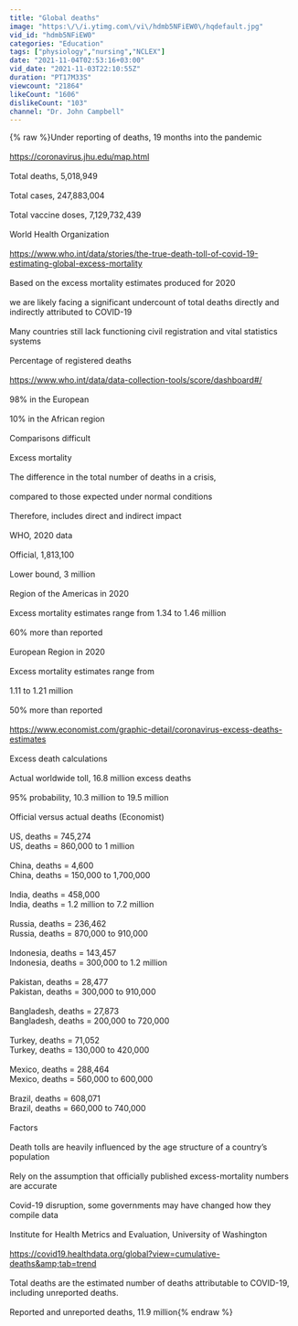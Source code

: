 ```yaml
---
title: "Global deaths"
image: "https:\/\/i.ytimg.com\/vi\/hdmb5NFiEW0\/hqdefault.jpg"
vid_id: "hdmb5NFiEW0"
categories: "Education"
tags: ["physiology","nursing","NCLEX"]
date: "2021-11-04T02:53:16+03:00"
vid_date: "2021-11-03T22:10:55Z"
duration: "PT17M33S"
viewcount: "21864"
likeCount: "1606"
dislikeCount: "103"
channel: "Dr. John Campbell"
---
```

{% raw %}Under reporting of deaths, 19 months into the pandemic<br /><br /><a rel="nofollow" target="blank" href="https://coronavirus.jhu.edu/map.html">https://coronavirus.jhu.edu/map.html</a><br /><br />Total deaths, 5,018,949<br /><br />Total cases, 247,883,004<br /><br />Total vaccine doses, 7,129,732,439<br /><br />World Health Organization<br /><br /><a rel="nofollow" target="blank" href="https://www.who.int/data/stories/the-true-death-toll-of-covid-19-estimating-global-excess-mortality">https://www.who.int/data/stories/the-true-death-toll-of-covid-19-estimating-global-excess-mortality</a><br /><br />Based on the excess mortality estimates produced for 2020<br /><br />we are likely facing a significant undercount of total deaths directly and indirectly attributed to COVID-19<br /><br />Many countries still lack functioning civil registration and vital statistics systems<br /><br />Percentage of registered deaths<br /><br /><a rel="nofollow" target="blank" href="https://www.who.int/data/data-collection-tools/score/dashboard#/">https://www.who.int/data/data-collection-tools/score/dashboard#/</a><br /><br />98% in the European<br /><br />10% in the African region<br /><br />Comparisons difficult<br /><br />Excess mortality<br /><br />The difference in the total number of deaths in a crisis,<br /><br />compared to those expected under normal conditions<br /><br />Therefore, includes direct and indirect impact<br /><br />WHO, 2020 data<br /><br />Official, 1,813,100<br /><br />Lower bound, 3 million<br /><br />Region of the Americas in 2020<br /><br />Excess mortality estimates range from 1.34 to 1.46 million<br /><br />60% more than reported<br /><br />European Region in 2020<br /><br />Excess mortality estimates range from <br /><br />1.11 to 1.21 million<br /><br />50% more than reported<br /><br /><a rel="nofollow" target="blank" href="https://www.economist.com/graphic-detail/coronavirus-excess-deaths-estimates">https://www.economist.com/graphic-detail/coronavirus-excess-deaths-estimates</a><br /><br />Excess death calculations<br /><br />Actual worldwide toll, 16.8 million excess deaths<br /><br />95% probability, 10.3 million to 19.5 million<br /><br />Official versus actual deaths (Economist)<br /><br />US, deaths = 745,274<br />US, deaths = 860,000 to 1 million<br /><br />China, deaths = 4,600<br />China, deaths = 150,000 to 1,700,000<br /><br />India, deaths = 458,000<br />India, deaths = 1.2 million to 7.2 million<br /><br />Russia, deaths = 236,462<br />Russia, deaths = 870,000 to 910,000<br /><br />Indonesia, deaths = 143,457<br />Indonesia, deaths = 300,000 to 1.2 million<br /><br />Pakistan, deaths = 28,477<br />Pakistan, deaths = 300,000 to 910,000<br /><br />Bangladesh, deaths = 27,873<br />Bangladesh, deaths = 200,000 to 720,000<br /><br />Turkey, deaths = 71,052<br />Turkey, deaths = 130,000 to 420,000<br /><br />Mexico, deaths = 288,464<br />Mexico, deaths = 560,000 to 600,000<br /><br />Brazil, deaths = 608,071<br />Brazil, deaths = 660,000 to 740,000<br /><br />Factors<br /><br />Death tolls are heavily influenced by the age structure of a country’s population<br /><br />Rely on the assumption that officially published excess-mortality numbers are accurate<br /><br />Covid-19 disruption, some governments may have changed how they compile data<br /><br />Institute for Health Metrics and Evaluation, University of Washington<br /><br /><a rel="nofollow" target="blank" href="https://covid19.healthdata.org/global?view=cumulative-deaths&amp;tab=trend">https://covid19.healthdata.org/global?view=cumulative-deaths&amp;tab=trend</a><br /><br />Total deaths are the estimated number of deaths attributable to COVID-19, including unreported deaths.<br /><br />Reported and unreported deaths, 11.9 million{% endraw %}

